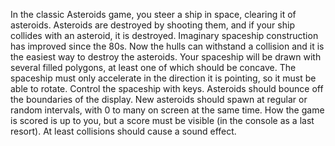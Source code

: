 In the classic Asteroids game, you steer a ship in space, clearing it of asteroids. Asteroids are destroyed by shooting them, and if your ship collides with an asteroid, it is destroyed. Imaginary spaceship construction has improved since the 80s. Now the hulls can withstand a collision and it is the easiest way to destroy the asteroids. Your spaceship will be drawn with several filled polygons, at least one of which should be concave. The spaceship must only accelerate in the direction it is pointing, so it must be able to rotate. Control the spaceship with keys. Asteroids should bounce off the boundaries of the display. New asteroids should spawn at regular or random intervals, with 0 to many on screen at the same time. How the game is scored is up to you, but a score must be visible (in the console as a last resort). At least collisions should cause a sound effect.
